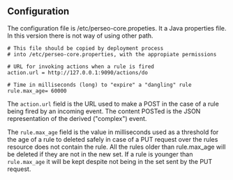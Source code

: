 
## Configuration

 The configuration file is /etc/perseo-core.propeties. It a Java properties file. In this version there is not way of using other path.
```
# This file should be copied by deployment process
# into /etc/perseo-core.properties, with the appropiate permissions

# URL for invoking actions when a rule is fired
action.url = http://127.0.0.1:9090/actions/do

# Time in milliseconds (long) to "expire" a "dangling" rule
rule.max_age= 60000
```

The `action.url` field is the URL used to make a POST in the case of a rule being fired by an incoming event. The content POSTed is the JSON representation of the derived  ("complex") event.

The `rule.max_age` field is the value in milliseconds used as a threshold for the age of a rule to deleted safely in case of a PUT request over the rules resource does not contain the rule. All the rules older than rule.max_age will be deleted if they are not in the new set. If a rule is younger than `rule.max_age` it will be kept despite not being in the set sent by the PUT request.

